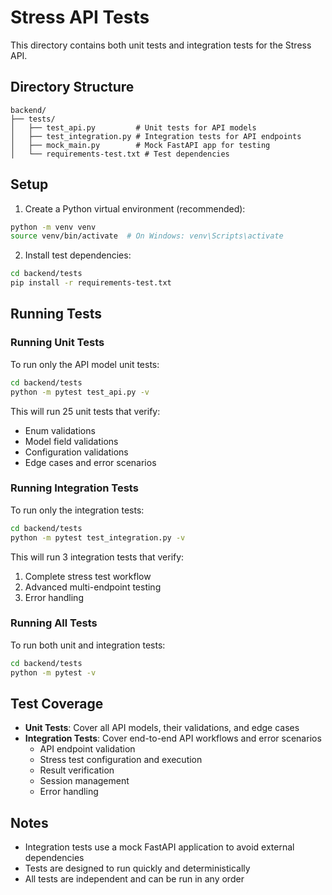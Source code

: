 # Stress API Tests

This directory contains both unit tests and integration tests for the Stress API.

## Directory Structure
```
backend/
├── tests/
│   ├── test_api.py         # Unit tests for API models
│   ├── test_integration.py # Integration tests for API endpoints
│   ├── mock_main.py        # Mock FastAPI app for testing
│   └── requirements-test.txt # Test dependencies
```

## Setup

1. Create a Python virtual environment (recommended):
```bash
python -m venv venv
source venv/bin/activate  # On Windows: venv\Scripts\activate
```

2. Install test dependencies:
```bash
cd backend/tests
pip install -r requirements-test.txt
```

## Running Tests

### Running Unit Tests
To run only the API model unit tests:
```bash
cd backend/tests
python -m pytest test_api.py -v
```

This will run 25 unit tests that verify:
- Enum validations
- Model field validations
- Configuration validations
- Edge cases and error scenarios

### Running Integration Tests
To run only the integration tests:
```bash
cd backend/tests
python -m pytest test_integration.py -v
```

This will run 3 integration tests that verify:
1. Complete stress test workflow
2. Advanced multi-endpoint testing
3. Error handling

### Running All Tests
To run both unit and integration tests:
```bash
cd backend/tests
python -m pytest -v
```

## Test Coverage
- **Unit Tests**: Cover all API models, their validations, and edge cases
- **Integration Tests**: Cover end-to-end API workflows and error scenarios
  - API endpoint validation
  - Stress test configuration and execution
  - Result verification
  - Session management
  - Error handling

## Notes
- Integration tests use a mock FastAPI application to avoid external dependencies
- Tests are designed to run quickly and deterministically
- All tests are independent and can be run in any order
